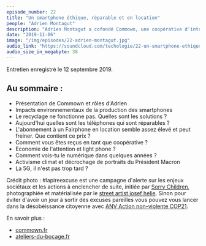 ```yaml
---
episode_number: 22
title: "Un smartphone éthique, réparable et en location"
people: "Adrien Montagut"
description: "Adrien Montagut a cofondé Commown, une coopérative d'intérêt collectif qui propose des smartphone et des pc en location. Vous n'êtes plus propriétaires de ces biens mais vous êtes clients d'un service. C'est ce qu'on appelle l'économie de la fonctionnalité. On parle avec Adrien de l'impact environnemental de la production, de l'usage et de fin de vie de nos smartphones, quelles sont les solutions pour réduire ces impacts. On parle aussi d'activisme, de désobéissance civile et de décrochage de portraits."
date: "2019-11-06"
image: "/img/episodes/22-adrien-montagut.jpg"
audio_link: "https://soundcloud.com/techologie/22-un-smartphone-ethique-reparable-et-en-location-avec-adrien-montagut"
audio_size_in_megabyte: 38
---
```


Entretien enregistré le 12 septembre 2019.

## Au sommaire :

* Présentation de Commown et rôles d'Adrien
* Impacts environnementaux de la production des smartphones
* Le recyclage ne fonctionne pas. Quelles sont les solutions ?
* Aujourd'hui quelles sont les téléphones qui sont réparables ?
* L'abonnement à un Fairphone en location semble assez élevé et peut freiner. Que contient ce prix ?
* Comment vous êtes reçus en tant que coopérative ?
* Economie de l'attention et light phone ?
* Comment vois-tu le numérique dans quelques années ?
* Activisme climat et décrochage de portraits du Président Macron
* La 5G, il n'est pas trop tard ?

Crédit photo : #lapireexcuse est une campagne d'alerte sur les enjeux sociétaux et les actions à enclencher de suite, initiée par [Sorry Children](https://www.facebook.com/SorryChildren/), photographiée et matérialisée par le [street artist josef helie](https://josefhelie.com/lapireexcuse/). Sinon pour éviter d'avoir un jour à sortir des excuses pareilles vous pouvez vous lancer dans la désobéissance citoyenne avec [ANV Action non-violente COP21](https://www.facebook.com/anvcop21).

<div class="block">

En savoir plus :

* [commown.fr](https://commown.fr/)
* [ateliers-du-bocage.fr](http://ateliers-du-bocage.fr/)

</div>

